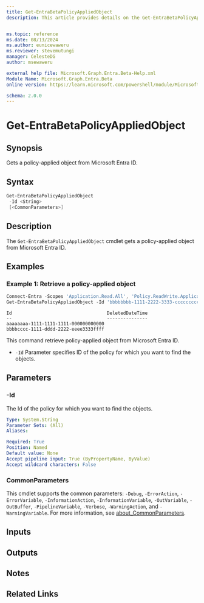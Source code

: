 ```yaml
---
title: Get-EntraBetaPolicyAppliedObject
description: This article provides details on the Get-EntraBetaPolicyAppliedObject command.


ms.topic: reference
ms.date: 08/13/2024
ms.author: eunicewaweru
ms.reviewer: stevemutungi
manager: CelesteDG
author: msewaweru

external help file: Microsoft.Graph.Entra.Beta-Help.xml
Module Name: Microsoft.Graph.Entra.Beta
online version: https://learn.microsoft.com/powershell/module/Microsoft.Graph.Entra.Beta/Get-EntraBetaPolicyAppliedObject

schema: 2.0.0
---
```


# Get-EntraBetaPolicyAppliedObject

## Synopsis

Gets a policy-applied object from Microsoft Entra ID.

## Syntax

```powershell
Get-EntraBetaPolicyAppliedObject
 -Id <String>
 [<CommonParameters>]
```

## Description

The `Get-EntraBetaPolicyAppliedObject` cmdlet gets a policy-applied object from Microsoft Entra ID.

## Examples

### Example 1: Retrieve a policy-applied object

```powershell
Connect-Entra -Scopes 'Application.Read.All', 'Policy.ReadWrite.ApplicationConfiguration'
Get-EntraBetaPolicyAppliedObject -Id 'bbbbbbbb-1111-2222-3333-cccccccccccc'
```

```Output
Id                                   DeletedDateTime
--                                   ---------------
aaaaaaaa-1111-1111-1111-000000000000
bbbbcccc-1111-dddd-2222-eeee3333ffff
```

This command retrieve policy-applied object from Microsoft Entra ID.

- `-Id` Parameter specifies ID of the policy for which you want to find the objects.

## Parameters

### -Id

The Id of the policy for which you want to find the objects.

```yaml
Type: System.String
Parameter Sets: (All)
Aliases:

Required: True
Position: Named
Default value: None
Accept pipeline input: True (ByPropertyName, ByValue)
Accept wildcard characters: False
```

### CommonParameters

This cmdlet supports the common parameters: `-Debug`, `-ErrorAction`, `-ErrorVariable`, `-InformationAction`, `-InformationVariable`, `-OutVariable`, `-OutBuffer`, `-PipelineVariable`, `-Verbose`, `-WarningAction`, and `-WarningVariable`. For more information, see [about_CommonParameters](https://go.microsoft.com/fwlink/?LinkID=113216).

## Inputs

## Outputs

## Notes

## Related Links
